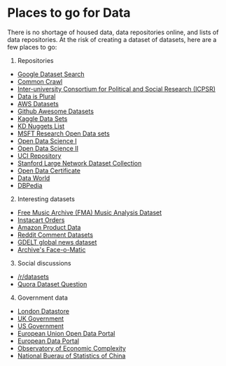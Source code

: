 # Places to go for Data
There is no shortage of housed data, data repositories online, and lists of data repositories. At the risk of creating a dataset of datasets, here are a few places to go:

1. Repositories
  - [Google Dataset Search](https://toolbox.google.com/datasetsearch)
  - [Common Crawl](http://commoncrawl.org)
  - [Inter-university Consortium for Political and Social Research (ICPSR)](https://www.icpsr.umich.edu/icpsrweb/)
  - [Data is Plural](https://docs.google.com/spreadsheets/d/1wZhPLMCHKJvwOkP4juclhjFgqIY8fQFMemwKL2c64vk/edit#gid=0)
  - [AWS Datasets](https://aws.amazon.com/datasets/)
  - [Github Awesome Datasets](https://github.com/caesar0301/awesome-public-datasets)
  - [Kaggle Data Sets](https://www.kaggle.com/datasets)
  - [KD Nuggets List](http://www.kdnuggets.com/datasets/index.html)
  - [MSFT Research Open Data sets](https://www.microsoft.com/en-us/research/academic-program/data-science-at-microsoft-research/)
  - [Open Data Science I](https://github.com/datasciencemasters/data)
  - [Open Data Science II](https://github.com/datasciencemasters/go/blob/master/datasets.md)
  - [UCI Repository](http://archive.ics.uci.edu/ml/datasets.html)
  - [Stanford Large Network Dataset Collection](http://memetracker.org/data/index.html)
  - [Open Data Certificate](https://certificates.theodi.org/en/datasets)
  - [Data World](https://data.world)
  - [DBPedia](http://wiki.dbpedia.org)

2. Interesting datasets
  - [Free Music Archive (FMA) Music Analysis Dataset](https://github.com/mdeff/fma)
  - [Instacart Orders](https://www.instacart.com/datasets/grocery-shopping-2017)
  - [Amazon Product Data](http://jmcauley.ucsd.edu/data/amazon/)
  - [Reddit Comment Datasets](https://www.reddit.com/r/datasets/comments/3bxlg7/i_have_every_publicly_available_reddit_comment/)
  - [GDELT global news dataset](http://gdeltproject.org)
  - [Archive's Face-o-Matic](https://archive.org/details/faceomatic)

3. Social discussions
  - [/r/datasets](https://www.reddit.com/r/datasets/search?sort=new&restrict_sr=on&q=flair%3Adataset)
  - [Quora Dataset Question](https://www.quora.com/Where-can-I-find-large-datasets-open-to-the-public)

4. Government data
  - [London Datastore](http://data.london.gov.uk)
  - [UK Government](https://data.gov.uk)
  - [US Government](https://www.data.gov)
  - [European Union Open Data Portal](https://data.europa.eu/euodp/en/data/)
  - [European Data Portal](https://www.europeandataportal.eu)
  - [Observatory of Economic Complexity](http://atlas.media.mit.edu/en/)
  - [National Buerau of Statistics of China](http://data.stats.gov.cn/english/)